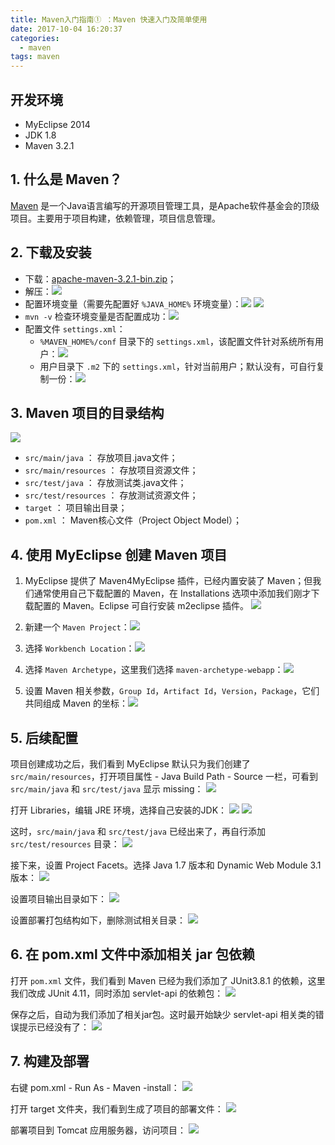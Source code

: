 ```yaml
---
title: Maven入门指南① ：Maven 快速入门及简单使用
date: 2017-10-04 16:20:37
categories:
  - maven
tags: maven
---
```


## 开发环境

* MyEclipse 2014
* JDK 1.8
* Maven 3.2.1

## 1. 什么是 Maven？

[Maven](https://maven.apache.org/) 是一个Java语言编写的开源项目管理工具，是Apache软件基金会的顶级项目。主要用于项目构建，依赖管理，项目信息管理。

## 2. 下载及安装

* 下载：[apache-maven-3.2.1-bin.zip](https://archive.apache.org/dist/maven/maven-3/3.2.1/binaries/apache-maven-3.2.1-bin.zip)；
* 解压：![](/images/maven-guide-01/maven-guide-01-001.png)
* 配置环境变量（需要先配置好 `%JAVA_HOME%` 环境变量）：![](/images/maven-guide-01/maven-guide-01-002.png) ![](/images/maven-guide-01/maven-guide-01-003.png)
* `mvn -v` 检查环境变量是否配置成功：![](/images/maven-guide-01/maven-guide-01-004.png)
* 配置文件 `settings.xml`：
    * `%MAVEN_HOME%/conf` 目录下的 `settings.xml`，该配置文件针对系统所有用户：![](/images/maven-guide-01/maven-guide-01-005.png)
    * 用户目录下 `.m2` 下的 `settings.xml`，针对当前用户；默认没有，可自行复制一份：![](/images/maven-guide-01/maven-guide-01-006.png)
    
## 3. Maven 项目的目录结构

![](/images/maven-guide-01/maven-guide-01-007.png)

* `src/main/java` ： 存放项目.java文件；
* `src/main/resources` ： 存放项目资源文件；
* `src/test/java` ： 存放测试类.java文件；
* `src/test/resources` ： 存放测试资源文件；
* `target` ： 项目输出目录；
* `pom.xml` ： Maven核心文件（Project Object Model）；

## 4. 使用 MyEclipse 创建 Maven 项目

1. MyEclipse 提供了 Maven4MyEclipse 插件，已经内置安装了 Maven；但我们通常使用自己下载配置的 Maven，在 Installations 选项中添加我们刚才下载配置的 Maven。Eclipse 可自行安装 m2eclipse 插件。
![](/images/maven-guide-01/maven-guide-01-008.png)

2. 新建一个 `Maven Project`：![](/images/maven-guide-01/maven-guide-01-009.png)

3. 选择 `Workbench Location`：![](/images/maven-guide-01/maven-guide-01-010.png)

4. 选择 `Maven Archetype`，这里我们选择 `maven-archetype-webapp`：![](/images/maven-guide-01/maven-guide-01-011.png)

5. 设置 Maven 相关参数，`Group Id`，`Artifact Id`，`Version`，`Package`，它们共同组成 Maven 的坐标：![](/images/maven-guide-01/maven-guide-01-012.png)

## 5. 后续配置

项目创建成功之后，我们看到 MyEclipse 默认只为我们创建了 `src/main/resources`，打开项目属性 - Java Build Path - Source 一栏，可看到 `src/main/java` 和 `src/test/java` 显示 missing：
![](/images/maven-guide-01/maven-guide-01-013.png)

打开 Libraries，编辑 JRE 环境，选择自己安装的JDK：
![](/images/maven-guide-01/maven-guide-01-014.png) ![](/images/maven-guide-01/maven-guide-01-015.png)

这时，`src/main/java` 和 `src/test/java` 已经出来了，再自行添加 `src/test/resources` 目录：
![](/images/maven-guide-01/maven-guide-01-016.png)

接下来，设置 Project Facets。选择 Java 1.7 版本和 Dynamic Web Module 3.1 版本：
![](/images/maven-guide-01/maven-guide-01-017.png)

设置项目输出目录如下：
![](/images/maven-guide-01/maven-guide-01-018.png)

设置部署打包结构如下，删除测试相关目录：
![](/images/maven-guide-01/maven-guide-01-019.png)

## 6. 在 pom.xml 文件中添加相关 jar 包依赖

打开 `pom.xml` 文件，我们看到 Maven 已经为我们添加了 JUnit3.8.1 的依赖，这里我们改成 JUnit 4.11，同时添加 servlet-api 的依赖包：
![](/images/maven-guide-01/maven-guide-01-020.png)

保存之后，自动为我们添加了相关jar包。这时最开始缺少 servlet-api 相关类的错误提示已经没有了：
![](/images/maven-guide-01/maven-guide-01-021.png)

## 7. 构建及部署

右键 pom.xml - Run As - Maven -install：
![](/images/maven-guide-01/maven-guide-01-022.png)

打开 target 文件夹，我们看到生成了项目的部署文件：
![](/images/maven-guide-01/maven-guide-01-023.png)

部署项目到 Tomcat 应用服务器，访问项目：
![](/images/maven-guide-01/maven-guide-01-024.png)

